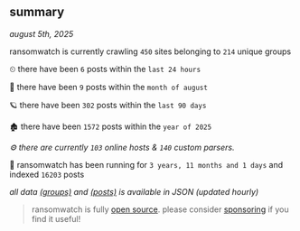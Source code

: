 
## summary
_august 5th, 2025_

ransomwatch is currently crawling `450` sites belonging to `214` unique groups

⏲ there have been `6` posts within the `last 24 hours`

🦈 there have been `9` posts within the `month of august`

🪐 there have been `302` posts within the `last 90 days`

🏚 there have been `1572` posts within the `year of 2025`

_⚙️ there are currently `103` online hosts & `140` custom parsers._

🦕 ransomwatch has been running for `3 years, 11 months and 1 days` and indexed `16203` posts

_all data  [(groups)](http://ransomwhat.telemetry.ltd/groups) and [(posts)](http://ransomwhat.telemetry.ltd/posts) is available in JSON (updated hourly)_

> ransomwatch is fully [open source](https://github.com/joshhighet/ransomwatch#ransomwatch--). please consider [sponsoring](https://github.com/sponsors/joshhighet) if you find it useful!
